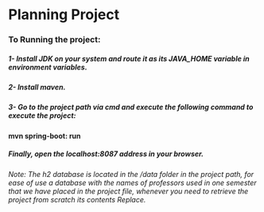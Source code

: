 # Planning Project

### To Running the project:
##### 1- Install JDK on your system and route it as its JAVA_HOME variable in environment variables.
##### 2- Install maven.
##### 3- Go to the project path via cmd and execute the following command to execute the project:
#### mvn spring-boot: run
##### Finally, open the localhost:8087 address in your browser.

###### Note: The h2 database is located in the /data folder in the project path, for ease of use a database with the names of professors used in one semester that we have placed in the project file, whenever you need to retrieve the project from scratch its contents Replace.